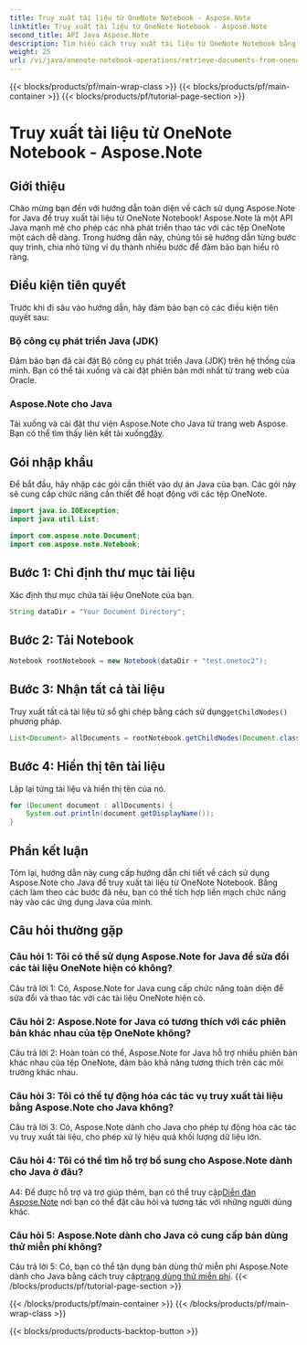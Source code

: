 ```yaml
---
title: Truy xuất tài liệu từ OneNote Notebook - Aspose.Note
linktitle: Truy xuất tài liệu từ OneNote Notebook - Aspose.Note
second_title: API Java Aspose.Note
description: Tìm hiểu cách truy xuất tài liệu từ OneNote Notebook bằng Aspose.Note for Java. Hãy làm theo hướng dẫn từng bước của chúng tôi để tích hợp liền mạch.
weight: 25
url: /vi/java/onenote-notebook-operations/retrieve-documents-from-onenote-notebook/
---
```


{{< blocks/products/pf/main-wrap-class >}}
{{< blocks/products/pf/main-container >}}
{{< blocks/products/pf/tutorial-page-section >}}

# Truy xuất tài liệu từ OneNote Notebook - Aspose.Note

## Giới thiệu

Chào mừng bạn đến với hướng dẫn toàn diện về cách sử dụng Aspose.Note for Java để truy xuất tài liệu từ OneNote Notebook! Aspose.Note là một API Java mạnh mẽ cho phép các nhà phát triển thao tác với các tệp OneNote một cách dễ dàng. Trong hướng dẫn này, chúng tôi sẽ hướng dẫn từng bước quy trình, chia nhỏ từng ví dụ thành nhiều bước để đảm bảo bạn hiểu rõ ràng.

## Điều kiện tiên quyết

Trước khi đi sâu vào hướng dẫn, hãy đảm bảo bạn có các điều kiện tiên quyết sau:

### Bộ công cụ phát triển Java (JDK)

Đảm bảo bạn đã cài đặt Bộ công cụ phát triển Java (JDK) trên hệ thống của mình. Bạn có thể tải xuống và cài đặt phiên bản mới nhất từ trang web của Oracle.

### Aspose.Note cho Java

 Tải xuống và cài đặt thư viện Aspose.Note cho Java từ trang web Aspose. Bạn có thể tìm thấy liên kết tải xuống[đây](https://releases.aspose.com/note/java/).

## Gói nhập khẩu

Để bắt đầu, hãy nhập các gói cần thiết vào dự án Java của bạn. Các gói này sẽ cung cấp chức năng cần thiết để hoạt động với các tệp OneNote.

```java
import java.io.IOException;
import java.util.List;

import com.aspose.note.Document;
import com.aspose.note.Notebook;
```

## Bước 1: Chỉ định thư mục tài liệu

Xác định thư mục chứa tài liệu OneNote của bạn.

```java
String dataDir = "Your Document Directory";
```

## Bước 2: Tải Notebook

```java
Notebook rootNotebook = new Notebook(dataDir + "test.onetoc2");
```

## Bước 3: Nhận tất cả tài liệu

 Truy xuất tất cả tài liệu từ sổ ghi chép bằng cách sử dụng`getChildNodes()` phương pháp.

```java
List<Document> allDocuments = rootNotebook.getChildNodes(Document.class);
```

## Bước 4: Hiển thị tên tài liệu

Lặp lại từng tài liệu và hiển thị tên của nó.

```java
for (Document document : allDocuments) {
    System.out.println(document.getDisplayName());
}
```

## Phần kết luận

Tóm lại, hướng dẫn này cung cấp hướng dẫn chi tiết về cách sử dụng Aspose.Note cho Java để truy xuất tài liệu từ OneNote Notebook. Bằng cách làm theo các bước đã nêu, bạn có thể tích hợp liền mạch chức năng này vào các ứng dụng Java của mình.

## Câu hỏi thường gặp

### Câu hỏi 1: Tôi có thể sử dụng Aspose.Note for Java để sửa đổi các tài liệu OneNote hiện có không?

Câu trả lời 1: Có, Aspose.Note for Java cung cấp chức năng toàn diện để sửa đổi và thao tác với các tài liệu OneNote hiện có.

### Câu hỏi 2: Aspose.Note for Java có tương thích với các phiên bản khác nhau của tệp OneNote không?

Câu trả lời 2: Hoàn toàn có thể, Aspose.Note for Java hỗ trợ nhiều phiên bản khác nhau của tệp OneNote, đảm bảo khả năng tương thích trên các môi trường khác nhau.

### Câu hỏi 3: Tôi có thể tự động hóa các tác vụ truy xuất tài liệu bằng Aspose.Note cho Java không?

Câu trả lời 3: Có, Aspose.Note dành cho Java cho phép tự động hóa các tác vụ truy xuất tài liệu, cho phép xử lý hiệu quả khối lượng dữ liệu lớn.

### Câu hỏi 4: Tôi có thể tìm hỗ trợ bổ sung cho Aspose.Note dành cho Java ở đâu?

 A4: Để được hỗ trợ và trợ giúp thêm, bạn có thể truy cập[Diễn đàn Aspose.Note](https://forum.aspose.com/c/note/28) nơi bạn có thể đặt câu hỏi và tương tác với những người dùng khác.

### Câu hỏi 5: Aspose.Note dành cho Java có cung cấp bản dùng thử miễn phí không?

 Câu trả lời 5: Có, bạn có thể tận dụng bản dùng thử miễn phí Aspose.Note dành cho Java bằng cách truy cập[trang dùng thử miễn phí](https://releases.aspose.com/).
{{< /blocks/products/pf/tutorial-page-section >}}

{{< /blocks/products/pf/main-container >}}
{{< /blocks/products/pf/main-wrap-class >}}

{{< blocks/products/products-backtop-button >}}
